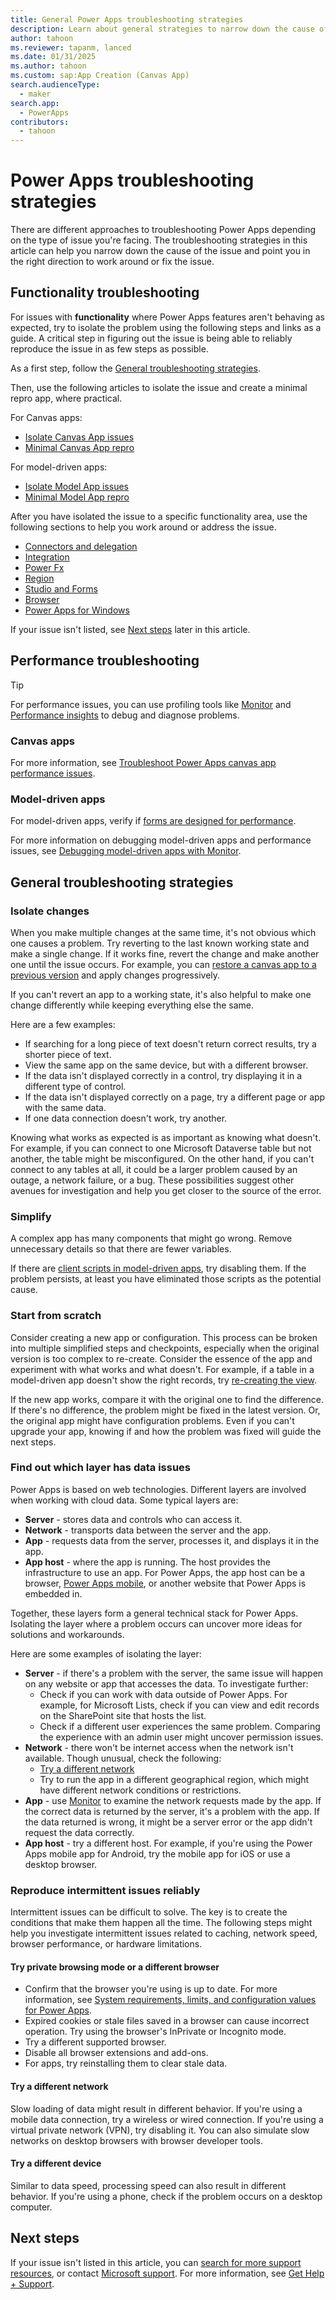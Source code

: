 ```yaml
---
title: General Power Apps troubleshooting strategies
description: Learn about general strategies to narrow down the cause of app errors.
author: tahoon
ms.reviewer: tapanm, lanced
ms.date: 01/31/2025
ms.author: tahoon
ms.custom: sap:App Creation (Canvas App)
search.audienceType: 
  - maker
search.app: 
  - PowerApps
contributors:
  - tahoon
---
```

# Power Apps troubleshooting strategies

There are different approaches to troubleshooting Power Apps depending on the type of issue you're facing. The troubleshooting strategies in this article can help you narrow down the cause of the issue and point you in the right direction to work around or fix the issue.

## Functionality troubleshooting

For issues with **functionality** where Power Apps features aren't behaving as expected, try to isolate the problem using the following steps and links as a guide. A critical step in figuring out the issue is being able to reliably reproduce the issue in as few steps as possible.

As a first step, follow the [General troubleshooting strategies](#general-troubleshooting-strategies).

Then, use the following articles to isolate the issue and create a minimal repro app, where practical.

For Canvas apps:

- [Isolate Canvas App issues](isolate-canvas-app-issues.md)
- [Minimal Canvas App repro](minimal-canvas-app-repro.md)

For model-driven apps:

- [Isolate Model App issues](isolate-model-app-issues.md)
- [Minimal Model App repro](vanilla-model-driven-app-repro.md)

After you have isolated the issue to a specific functionality area, use the following sections to help you work around or address the issue.

- [Connectors and delegation](common-issues-and-resolutions.md#connectors-and-delegation)
- [Integration](common-issues-and-resolutions.md#integration)
- [Power Fx](common-issues-and-resolutions.md#power-fx)
- [Region](common-issues-and-resolutions.md#region)
- [Studio and Forms](common-issues-and-resolutions.md#studio-and-forms)
- [Browser](common-issues-and-resolutions.md#browser)
- [Power Apps for Windows](common-issues-and-resolutions.md#power-apps-for-windows)

If your issue isn't listed, see [Next steps](#next-steps) later in this article.

## Performance troubleshooting

> [!TIP]
> For performance issues, you can use profiling tools like [Monitor](/power-apps/maker/monitor-overview) and [Performance insights](/power-apps/maker/common/performance-insights-overview) to debug and diagnose problems.

### Canvas apps

For more information, see [Troubleshoot Power Apps canvas app performance issues](troubleshoot-perf-table.md).

### Model-driven apps

For model-driven apps, verify if [forms are designed for performance](/power-apps/maker/model-driven-apps/design-performant-forms).

For more information on debugging model-driven apps and performance issues, see [Debugging model-driven apps with Monitor](/power-apps/maker/monitor-modelapps).

## General troubleshooting strategies

### Isolate changes

When you make multiple changes at the same time, it's not obvious which one causes a problem. Try reverting to the last known working state and make a single change. If it works fine, revert the change and make another one until the issue occurs. For example, you can [restore a canvas app to a previous version](/power-apps/maker/canvas-apps/restore-an-app) and apply changes progressively.

If you can't revert an app to a working state, it's also helpful to make one change differently while keeping everything else the same.

Here are a few examples:

- If searching for a long piece of text doesn't return correct results, try a shorter piece of text.
- View the same app on the same device, but with a different browser.
- If the data isn't displayed correctly in a control, try displaying it in a different type of control.
- If the data isn't displayed correctly on a page, try a different page or app with the same data.
- If one data connection doesn't work, try another.

Knowing what works as expected is as important as knowing what doesn't. For example, if you can connect to one Microsoft Dataverse table but not another, the table might be misconfigured. On the other hand, if you can't connect to any tables at all, it could be a larger problem caused by an outage, a network failure, or a bug. These possibilities suggest other avenues for investigation and help you get closer to the source of the error.

### Simplify

A complex app has many components that might go wrong. Remove unnecessary details so that there are fewer variables.

If there are [client scripts in model-driven apps](/power-apps/developer/model-driven-apps/client-scripting), try disabling them. If the problem persists, at least you have eliminated those scripts as the potential cause.

### Start from scratch

Consider creating a new app or configuration. This process can be broken into multiple simplified steps and checkpoints, especially when the original version is too complex to re-create. Consider the essence of the app and experiment with what works and what doesn't. For example, if a table in a model-driven app doesn't show the right records, try [re-creating the view](/power-apps/developer/model-driven-apps/customize-entity-views).

If the new app works, compare it with the original one to find the difference. If there's no difference, the problem might be fixed in the latest version. Or, the original app might have configuration problems. Even if you can't upgrade your app, knowing if and how the problem was fixed will guide the next steps.

### Find out which layer has data issues

Power Apps is based on web technologies. Different layers are involved when working with cloud data. Some typical layers are:

- **Server** - stores data and controls who can access it.
- **Network** - transports data between the server and the app.
- **App** - requests data from the server, processes it, and displays it in the app.
- **App host** - where the app is running. The host provides the infrastructure to use an app. For Power Apps, the app host can be a browser, [Power Apps mobile](/power-apps/mobile/run-powerapps-on-mobile), or another website that Power Apps is embedded in.

Together, these layers form a general technical stack for Power Apps. Isolating the layer where a problem occurs can uncover more ideas for solutions and workarounds.

Here are some examples of isolating the layer:

- **Server** - if there's a problem with the server, the same issue will happen on any website or app that accesses the data. To investigate further:
  - Check if you can work with data outside of Power Apps. For example, for Microsoft Lists, check if you can view and edit records on the SharePoint site that hosts the list.
  - Check if a different user experiences the same problem. Comparing the experience with an admin user might uncover permission issues.
- **Network** - there won't be internet access when the network isn't available. Though unusual, check the following:
  - [Try a different network](#try-a-different-network)
  - Try to run the app in a different geographical region, which might have different network conditions or restrictions.
- **App** - use [Monitor](/power-apps/maker/monitor-overview) to examine the network requests made by the app. If the correct data is returned by the server, it's a problem with the app. If the data returned is wrong, it might be a server error or the app didn't request the data correctly.
- **App host** - try a different host. For example, if you're using the Power Apps mobile app for Android, try the mobile app for iOS or use a desktop browser.

### Reproduce intermittent issues reliably

Intermittent issues can be difficult to solve. The key is to create the conditions that make them happen all the time. The following steps might help you investigate intermittent issues related to caching, network speed, browser performance, or hardware limitations.

#### Try private browsing mode or a different browser

- Confirm that the browser you're using is up to date. For more information, see [System requirements, limits, and configuration values for Power Apps](/power-apps/limits-and-config).
- Expired cookies or stale files saved in a browser can cause incorrect operation. Try using the browser's InPrivate or Incognito mode.
- Try a different supported browser.
- Disable all browser extensions and add-ons.
- For apps, try reinstalling them to clear stale data.

#### Try a different network

Slow loading of data might result in different behavior. If you're using a mobile data connection, try a wireless or wired connection. If you're using a virtual private network (VPN), try disabling it. You can also simulate slow networks on desktop browsers with browser developer tools.

#### Try a different device

Similar to data speed, processing speed can also result in different behavior. If you're using a phone, check if the problem occurs on a desktop computer.

## Next steps

If your issue isn't listed in this article, you can [search for more support resources](https://powerapps.microsoft.com/support), or contact [Microsoft support](https://admin.powerplatform.microsoft.com/support). For more information, see [Get Help + Support](/power-platform/admin/get-help-support).
